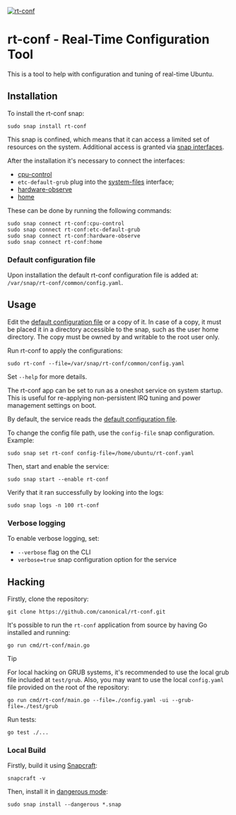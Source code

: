 [![rt-conf](https://snapcraft.io/rt-conf/badge.svg)](https://snapcraft.io/rt-conf)

# rt-conf - Real-Time Configuration Tool

This is a tool to help with configuration and tuning of real-time Ubuntu.

## Installation

To install the rt-conf snap:

```shell
sudo snap install rt-conf
```

This snap is confined, which means that it can access a limited set of resources on the system.
Additional access is granted via [snap interfaces](https://snapcraft.io/docs/interfaces).

After the installation it's necessary to connect the interfaces:

- [cpu-control](https://snapcraft.io/docs/cpu-control-interface)
- `etc-default-grub` plug into the [system-files](https://snapcraft.io/docs/system-files-interface) interface;
- [hardware-observe](https://snapcraft.io/docs/hardware-observe-interface)
- [home](https://snapcraft.io/docs/home-interface)

These can be done by running the following commands:

```shell
sudo snap connect rt-conf:cpu-control
sudo snap connect rt-conf:etc-default-grub
sudo snap connect rt-conf:hardware-observe
sudo snap connect rt-conf:home
```

### Default configuration file

Upon installation the default rt-conf configuration file is added at: `/var/snap/rt-conf/common/config.yaml`.

## Usage

Edit the [default configuration file](#default-configuration-file) or a copy of it.
In case of a copy, it must be placed it in a directory accessible to the snap, such as the user home directory.
The copy must be owned by and writable to the root user only.

Run rt-conf to apply the configurations:

```shell
sudo rt-conf --file=/var/snap/rt-conf/common/config.yaml
```

Set `--help` for more details.

The rt-conf app can be set to run as a oneshot service on system startup.
This is useful for re-applying non-persistent IRQ tuning and power management settings on boot.

By default, the service reads the [default configuration file](#default-configuration-file).

To change the config file path, use the `config-file` snap configuration. Example:

```shell
sudo snap set rt-conf config-file=/home/ubuntu/rt-conf.yaml
```

Then, start and enable the service:

```shell
sudo snap start --enable rt-conf
```

Verify that it ran successfully by looking into the logs:

```shell
sudo snap logs -n 100 rt-conf
```

### Verbose logging

To enable verbose logging, set:

- `--verbose` flag on the CLI
- `verbose=true` snap configuration option for the service

## Hacking

Firstly, clone the repository:

```shell
git clone https://github.com/canonical/rt-conf.git
```

It's possible to run the `rt-conf` application from source by having Go installed and running:

```shell
go run cmd/rt-conf/main.go
```

> [!TIP]
> For local hacking on GRUB systems, it's recommended to use the local grub file included at `test/grub`.
> Also, you may want to use the local `config.yaml` file provided on the root of the repository:
>
> ```shell
> go run cmd/rt-conf/main.go --file=./config.yaml -ui --grub-file=./test/grub
> ```

Run tests:

```shell
go test ./...
```

### Local Build

Firstly, build it using [Snapcraft](https://snapcraft.io/snapcraft):

```shell
snapcraft -v
```

Then, install it in [dangerous mode](https://snapcraft.io/docs/install-modes#heading--dangerous):

```shell
sudo snap install --dangerous *.snap
```
